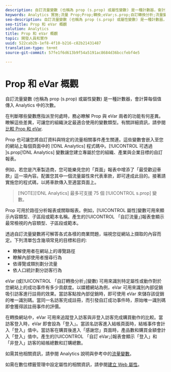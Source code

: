 ```yaml
---
description: 自訂流量變數 (也稱為 prop (s.prop) 或屬性變數) 是一種計數器，會計算每個值傳入 Analytics 中的次數。
keywords: Analytics 實施;流量 Prop;Prop;轉換;eVar;s.prop;自訂轉換分析;流量變數
seo-description: 自訂流量變數 (也稱為 prop (s.prop) 或屬性變數) 是一種計數器，會計算每個值傳入 Analytics 中的次數。
seo-title: Prop 和 eVar 概觀
solution: Analytics
title: Prop 和 eVar 概觀
topic: 開發人員和實作
uuid: 522cab2b-1ef8-4f10-b216-c82b21431487
translation-type: tm+mt
source-git-commit: 57fe1f6d613b9f54a5191ac8684d36bccfebf4e5

---
```



# Prop 和 eVar 概觀

自訂流量變數 (也稱為 prop (s.prop) 或屬性變數) 是一種計數器，會計算每個值傳入 Analytics 中的次數。

在判斷哪些變數應指派至何處時，務必瞭解 Prop 與 eVar 兩者的功能有何差異。瞭解這些差異，可讓您的組織決定最適合使用的變數類型。有關詳細資訊，請參閱[比較 Prop 和 eVar](/help/implement/analytics-terminology-basics/c-props-evars/props-vs-evars.md).

Prop 也可讓您將自訂資料與特定的流量相關事件產生關連。這些變數會嵌入至您的網站上每個頁面中的 [!DNL Analytics] 程式碼中。[!UICONTROL  可透過 ]s.prop[!DNL Analytics] 變數讓您建立專屬於您的組織、產業與企業目標的自訂報表。

例如，若您是汽車製造商，您可能樂見您的「頁面」報表中增添了「最受歡迎車款」這一項內容。配置您其中一個流量屬性來代表車款，即可達成此目的。接著請實施您的程式碼，以將車款傳入至適當頁面上。

> [!NOTE][!DNL Analytics] 最多可支援 75 個 [!UICONTROL s.prop] 變數。

Prop 可用於路徑分析報表或關聯報表。例如，[!UICONTROL 屬性]變數可用來顯示內容類型、子區段或範本名稱。產生的[!UICONTROL 「自訂流量」]報表會顯示最常檢視的內容類型、子區段或範本。

透過自訂流量變數將可解答各式各樣的商業問題，端視您從網站上擷取的內容而定。下列清單包含幾項常見的目標和目的: 

* 瞭解使用者在網站上的導覽路徑
* 瞭解內部使用者搜尋行為
* 依導覽或類別劃分流量
* 依人口統計劃分訪客行為

eVar (或[!UICONTROL 「自訂轉換分析」]變數) 可用來識別特定屬性或動作對於您網站上的成功事件有多少貢獻度。以媒體網站為例，eVar 可用來識別內部促銷吸引訪客進行註冊的效果。當訪客點按內部促銷時，即可使用 eVar 來儲存該促銷的唯一識別碼。當同一名訪客完成註冊，而引發自訂成功事件時，原始唯一識別碼即會獲得該註冊事件的評價。

在轉換網站中，eVar 可用來追蹤登入訪客與非登入訪客完成購買動作的比較。當訪客登入時，eVar 即會設為「登入」。當該名訪客進入結帳頁面時，結帳事件會計入「登入」值中。當訪客在購買後進入「感謝您」頁面時，產品數和購買金額會計入「登入」值中。產生的[!UICONTROL 「自訂 eVar」]報表會顯示「登入」和「非登入」訪客的結帳總數和訂購總數。

如需其他相關資訊，請參閱 Analytics 說明與參考中的[流量變數](https://marketing.adobe.com/resources/help/en_US/reference/traffic_var.html)。

如需在數位標籤管理中設定屬性的相關資訊，請參閱[建立 Web 屬性](/help/implement/c-implement-with-dtm/t-create-web-property.md)。

